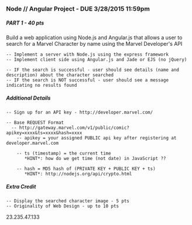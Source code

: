 ### Node // Angular Project - DUE 3/28/2015 11:59pm

##### PART 1 - 40 pts

Build a web application using Node.js and Angular.js that allows a user to search for a Marvel Character by name using the Marvel Developer's API

    -- Implement a server with Node.js using the express framework
    -- Implement client side using Angular.js and Jade or EJS (no jQuery)

    -- IF the search is successful - user should see details (name and description) about the character searched
    -- IF the search is NOT successful - user should see a message indicating no results found


##### Additional Details

    -- Sign up for an API key - http://developer.marvel.com/
    
    -- Base REQUEST Format
      -- http://gateway.marvel.com/v1/public/comic?apikey=xxxx&ts=xxxx&hash=xxxx
        -- apikey = your assigned PUBLIC api key after registering at developer.marvel.com
        
        -- ts (timestamp) = the current time 
           *HINT*: how do we get time (not date) in JavaScript ??
           
        -- hash = MD5 hash of (PRIVATE KEY + PUBLIC KEY + ts)
           *HINT*: http://nodejs.org/api/crypto.html


##### Extra Credit

    -- Display the searched character image - 5 pts
    -- Originality of Web Design - up to 10 pts

23.235.47.133